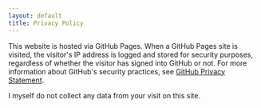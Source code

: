 ```yaml
---
layout: default
title: Privacy Policy
---
```


This website is hosted via GitHub Pages. When a GitHub Pages site is visited, the visitor's IP address is logged and stored for security purposes, regardless of whether the visitor has signed into GitHub or not. For more information about GitHub's security practices, see [GitHub Privacy Statement](https://docs.github.com/en/site-policy/privacy-policies/github-general-privacy-statement).

I myself do not collect any data from your visit on this site.